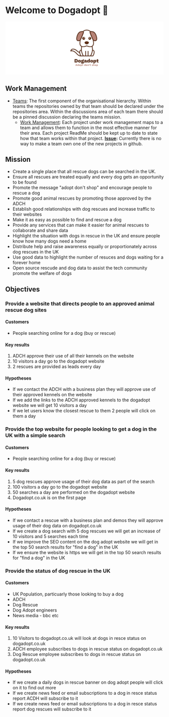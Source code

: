 # Welcome to Dogadopt 👋

![Dogadopt](https://github.com/dogadopt/.github/blob/main/profile/logo.png)

## Work Management

- [Teams](https://github.com/orgs/dogadopt/teams):
The first component of the organisational hierarchy.
Within teams the repositories owned by that team should be declared under the repositories area.
Within the discussions area of each team there should be a pinned discussion declaring the teams mission.
  - [Work Management](https://github.com/orgs/dogadopt/projects):
  Each project under work management maps to a team and allows them to function in the most effective manner for their area. 
  Each project ReadMe should be kept up to date to state how that team works within that project. 
  **[Issue](https://github.com/community/community/discussions/31678):** Currently there is no way to make a team own one of the new projects in github.
 
 
## Mission

* Create a single place that all rescue dogs can be searched in the UK.
* Ensure all rescues are treated equally and every dog gets an opportunity to be found
* Promote the message "adopt don't shop" and encourage people to rescue a dog
* Promote good animal rescues by promoting those approved by the ADCH
* Establish good relationships with dog rescues and increase traffic to their websites
* Make it as easy as possible to find and rescue a dog
* Provide any services that can make it easier for animal rescues to collaborate and share data
* Highlight the situation with dogs in rescue in the UK and ensure people know how many dogs need a home
* Distribute help and raise awareness equally or proportionately across dog rescues in the UK
* Use good data to highlight the number of resuces and dogs waiting for a forever home
* Open source rescude and dog data to assist the tech community promote the welfare of dogs

## Objectives

### Provide a website that directs people to an approved animal rescue dog sites

#### Customers

* People searching online for a dog (buy or rescue)

#### Key results
1. ADCH approve their use of all their kennels on the website
1. 10 visitors a day go to the dogadopt website
2. 2 rescues are provided as leads every day

#### Hypotheses
* If we contact the ADCH with a business plan they will approve use of their approved kennels on the website
* If we add the links to the ADCH approved kennels to the dogadopt website we will get 10 visitors a day
* If we let users know the closest rescue to them 2 people will click on them a day

### Provide the top website for people looking to get a dog in the UK with a simple search

#### Customers

* People searching online for a dog (buy or rescue)

#### Key results
1. 5 dog rescues approve usage of their dog data as part of the search
1. 100 visitors a day go to the dogadopt website
2. 50 searches a day are performed on the dogadopt website
3. Dogadopt.co.uk is on the first page 

#### Hypotheses
* If we contact a rescue with a business plan and demos they will approve usage of their dog data on dogadopt.co.uk
* If we create a dog search with 5 dog rescues we will get an increase of 10 visitors and 5 searches each time
* If we improve the SEO content on the dog adopt website we will get in the top 50 search results for "find a dog" in the UK
* If we ensure the website is https we will get in the top 50 search results for "find a dog" in the UK

### Provide the status of dog rescue in the UK

#### Customers

* UK Population, particuarly those looking to buy a dog
* ADCH
* Dog Rescue
* Dog Adopt engineers
* News media - bbc etc

#### Key results
1. 10 Visitors to dogadopt.co.uk will look at dogs in resce status on dogadopt.co.uk
1. ADCH employee subscribes to dogs in rescue status on dogadopt.co.uk
2. Dog Rescue employee subscribes to dogs in rescue status on dogadopt.co.uk

#### Hypotheses
* If we create a daily dogs in rescue banner on dog adopt people will click on it to find out more
* If we create news feed or email subscriptions to a dog in resce status report ACDH will subscribe to it
* If we create news feed or email subscriptions to a dog in resce status report dog rescues will subscribe to it

<!--

**Here are some ideas to get you started:**

🙋‍♀️ A short introduction - what is your organization all about?
🌈 Contribution guidelines - how can the community get involved?
👩‍💻 Useful resources - where can the community find your docs? Is there anything else the community should know?
🍿 Fun facts - what does your team eat for breakfast?
🧙 Remember, you can do mighty things with the power of [Markdown](https://docs.github.com/github/writing-on-github/getting-started-with-writing-and-formatting-on-github/basic-writing-and-formatting-syntax)
-->
